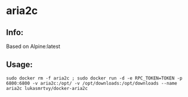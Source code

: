 # aria2c

## Info:
Based on Alpine:latest

## Usage:
`sudo docker rm -f aria2c ; sudo docker run -d -e RPC_TOKEN=TOKEN -p 6800:6800 -v aria2c:/opt/ -v /opt/downloads:/opt/downloads --name aria2c lukasmrtvy/docker-aria2c`
